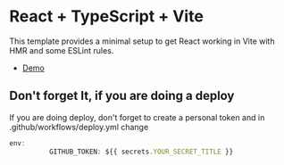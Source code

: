# React + TypeScript + Vite

This template provides a minimal setup to get React working in Vite with HMR and some ESLint rules.

- [Demo](https://github.com/mbulchak/main--temp/)

## Don't forget It, if you are doing a deploy

If you are doing deploy, don't forget to create a personal token and in .github/workflows/deploy.yml change


```js
env:
          GITHUB_TOKEN: ${{ secrets.YOUR_SECRET_TITLE }}
```
